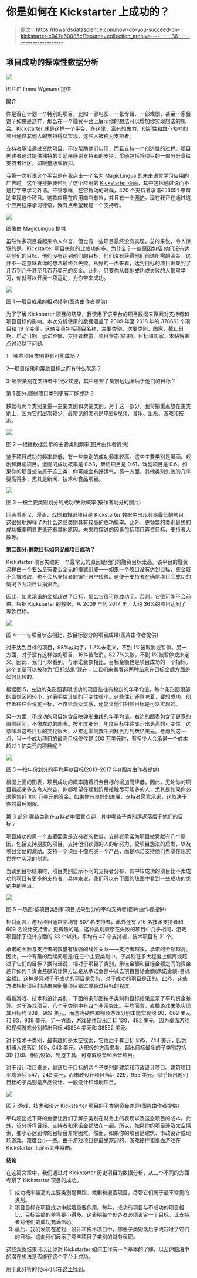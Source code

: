 # 你是如何在 Kickstarter 上成功的？

> 原文：<https://towardsdatascience.com/how-do-you-succeed-on-kickstarter-c047c60085cf?source=collection_archive---------36----------------------->

## 项目成功的探索性数据分析

![](img/e0ca29478209ca79bbe05901319a9565.png)

图片由 Immo Wgmann 提供

**简介**

你是否在计划一个特别的项目，比如一部电影、一张专辑、一部戏剧，甚至一家餐馆？如果是这样，那么在一个融资平台上展示你的想法可以增加你实现想法的机会。Kickstarter 就是这样一个平台，在这里，富有想象力、创新性和雄心勃勃的项目通过其他人的支持得以实现，这些人被称为支持者。

支持者承诺通过资助项目，不仅帮助他们实现，而且支持一个创造性的过程。项目创建者通过提供独特的奖励来感谢支持者的支持，奖励包括将项目的一部分分享给支持者社区，如限量版或折扣。

我第一次听说这个平台是在我点击一个名为 MagicLingua 的未来语言学习应用的广告时。这个链接把我带到了这个应用的 [Kickstarter 页面](https://www.kickstarter.com/projects/1427862973/start-speaking-your-new-language-from-day-1-magicl)，其中包括通过说而不是打字来学习外语。不管怎样，在它启动的时候，420 个支持者承诺€53051 来帮助实现这个项目。这款应用在应用商店有售，并且有一个[网站](https://www.magiclingua.com/)。现在我正在通过这个应用程序学习德语，我有点希望我是一个支持者。

![](img/9ab3fa31886b5eba862137a87b4b5396.png)

图像由 MagicLingua 提供

虽然许多项目看起来令人兴奋，但也有一些项目最终没有实现。总的来说，令人惊讶的是，Kickstarter 项目失败的比成功的多。为什么？一些原因包括:他们没有达到他们的目标，他们没有达到他们的目标，他们没有获得他们前进所需的资金。这并不一定意味着你的想法最终会失败。从好的一面来看，达到目标的项目筹集到了几百到几千甚至几百万美元的资金。此外，只要你从其他成功或失败的人那里学习，你就可以开展一项运动，为你带来成功。

![](img/aaee4a70e40015b1fd55568c9eb4b8b1.png)

图 1 —项目成果的相对频率(图片由作者提供)

为了了解 Kickstarter 项目的结果，我使用了该平台的项目数据来探索对支持者和项目目标的影响。本次分析使用的数据涵盖了 2009 年至 2018 年的 378661 个项目和 19 个变量。这些变量包括项目名称、主要类别、次要类别、国家、截止日期、启动日期、承诺金额、支持者数量、项目状态(结果)、目标和国家。本帖将重点讨论以下问题:

1—哪些项目类别更有可能成功？

2—项目结果和筹款目标之间有什么联系？

3-哪些类别在支持者中很受欢迎，其中哪些子类别远远落后于他们的目标？

第 1 部分:哪些项目类别更有可能成功？

数据有两个类别变量—主要类别和次要类别。对于这一部分，我将把重点放在主类别上，因为它的层次较少。最常见的类别是电影&视频、音乐、出版、游戏和技术。

![](img/d12a09bc60745ed02c474bceca257aa6.png)

图 2 —根据数据显示的主要类别频率(图片由作者提供)

鉴于项目成功的频率较低，有一些类别的成功频率较高。这些主要类别是漫画、戏剧和舞蹈项目。漫画的成功概率是 0.53，舞蹈项目是 0.61，戏剧项目是 0.6。如果你的项目想法属于这三类，你可能会有好运气。另一方面，其他类别失败的几率要高得多，尤其是新闻、技术和食品项目。

![](img/c80879f944a390ef1c89c5929b1257d0.png)

图 3 —按主要类别划分的成功/失败概率(按作者划分的图片)

回头看图 2，漫画、戏剧和舞蹈项目是 Kickstarter 数据中出现频率最低的项目，这很好地解释了为什么这些类别具有较高的成功概率。此外，更频繁的类别最终的成功概率明显更低还有其他原因。未来将探讨的因素包括项目筹资目标、支持者人数等。

**第二部分:筹款目标如何促成项目成功？**

Kickstarter 项目失败的一个最常见的原因是他们的融资目标太高。该平台的融资流程由一个要么全有要么全无的模式组成——如果一个项目没有达到目标，资金既不会被收取，也不会从支持者的银行账户转移。这便于支持者在确信项目会成功的情况下为项目认捐资金。

因此，如果承诺的金额超过了目标，那么它很可能成功了。否则，它很可能不会前进。根据 Kickstarter 的数据，从 2009 年到 2017 年，大约 36%的项目达到了筹款目标。

![](img/65bb3ff2e9c28d9a6f69d80950a99733.png)

图 4——与项目状态相比，按目标划分的项目成果(图片由作者提供)

对于达到目标的项目，98%成功了，1.2%未定义，不到 1%被取消或暂停。另一方面，对于没有这样做的项目，16%被取消，82.7%失败，不到 1%被暂停或未定义。因此，我们可以看到，与承诺金额相比，目标金额也是项目成功的一个指标。这个变量可以被称为“目标结果”现在，让我们来看看这两种结果在目标金额方面是如何比较的。

根据图 5，左边的条形图表明成功的项目往往有稳定的年平均值，每个条形图顶部的置信区间较小，这表明估计值的可变性很小。这些估计还意味着，要想成功，创作者往往会设定目标，不仅给观众灵感，还能让他们相信目标是可以实现的。

另一方面，不成功的项目包含反映钟形曲线的年平均值。右边的图表包含了更宽的置信区间，不像左边的图表。按年度细分，年度目标往往显示出更高的可变性，这意味着这些目标的变化很大，从接近零到数千到数百万到数亿美元。考虑到这一点，当一个成功项目的最高目标仅仅是 200 万美元时，有多少人会承诺一个成本超过 1 亿美元的项目呢？

![](img/4702c448533a9006e23aff1cb750596b.png)

图 5 —按年份划分的平均筹款目标(2013–2017 年)(图片由作者提供)

根据上面的图表，项目成功的概率随着资金目标的增加而降低。因此，无论你的项目看起来多么令人兴奋，你都希望在规划阶段接触尽可能多的人，尤其是如果你必须筹集近 100 万美元的资金。如果你有良好的进展，支持者愿意承诺，这取决于你的最后期限。

第 3 部分:哪些类别在支持者中很受欢迎，其中哪些子类别远远落后于他们的目标？

项目成功的另一个主要因素是支持者的数量。支持者承诺为项目做贡献有几个原因，包括支持朋友的项目，支持他们钦佩的人的新努力，受项目想法的启发，以及项目奖励的激励。支持一个项目不像购买一个产品，而是承诺支持他们希望在现实世界中实现的创意。

当谈到目标结果时，项目类别显示不同的支持者分布，其中较成功的项目比不太成功的项目有更多的支持者。具体来说，我们可以在下面的热图中看到一些成功的类别中的黑点。

![](img/d9cfe469da9c8b88360c442a7396409e.png)

图 6 —热图:按项目类别和项目成果划分的平均支持者(图片由作者提供)

相对而言，游戏项目通常平均有 807 名支持者，此外还有 716 名技术支持者和 609 名设计支持者。更有趣的是，这种类别顺序在失败的项目中几乎相同，游戏项目除了设计方面的 33 个以外，平均有 47 个支持者，技术项目有 21 个。

承诺的金额与支持者的数量有很强的线性关系——支持者越多，承诺的金额越高。因此，一个有趣的后续问题是:在三个主要类别中，子类别在多大程度上偏离或超过了它们的目标？换句话说，相对于项目子类别，承诺金额和目标金额之间的资金差异如何？资金差额的计算方法是从承诺金额中减去项目目标金额(承诺金额-目标金额)。这种差异对于不成功的项目是负的，对于成功的项目是正的。此外，这些方法根据项目的结果来衡量项目错过或超过目标的程度。

看看游戏、技术和设计类别，下面的条形图按子类别和目标结果显示了平均资金差异。对于游戏项目，八个子类别中有四个非常突出。平均而言，直播游戏未能实现其目标约 208，969 美元，而游戏硬件和视频游戏分别未能实现约 90，062 美元和 83，939 美元。另一方面，游戏硬件超出目标 130，492 美元，因为桌面游戏和视频游戏分别超出目标 45854 美元和 38552 美元。

对于技术子类别，最有趣的是太空探索，它落后于其目标 895，744 美元，因为机器人仅落后 109，043 美元。从积极的方面来看，超出目标最多的子类别包括 3D 打印、相机设备、制造工具、可穿戴设备和声音项目。

对于设计项目来说，最落后于目标的两个子类别是建筑和市政设计项目。建筑项目平均落后 547，242 美元，而市政设计项目落后 229，955 美元。似乎超出他们目标的子类别是产品设计、一般设计和印刷项目。

![](img/4a06ec484908ff86c43d636c90a8e1d1.png)

图 7-游戏、技术和设计 Kickstarter 项目的子类别资金差异(图片由作者提供)

平均超出或下降的金额让我们了解子类别在财务上的表现以及这些项目的成本。此外，该分析将目标、支持者和承诺金额放在一起。所以，如果你的项目涉及太空探索，要小心达到你的目标会非常困难。然而，如果你的项目是建筑、市政设计或现场游戏，难度会小一些。由于游戏项目是最受欢迎的，游戏硬件和桌面游戏在 Kickstarter 上展示会非常酷。

**结论**

在这篇文章中，我们通过对 Kickstarter 历史项目的数据分析，从三个不同的方面考察了 Kickstarter 项目的成功。

1.  成功概率最高的主要类别是舞蹈、戏剧和漫画项目，尽管它们属于最不常见的类别。
2.  项目目标在项目成功中起着重要作用。每年，成功的项目与不成功的项目相比，目标金额的差异要小得多。这表明每个创造者必须设定一个目标，让支持者对他们的成功充满信心。
3.  最后，我们发现在游戏、设计和技术项目中，哪些子类别落后于或超过了它们的目标。这向我们展示了哪些项目子类别的财务表现。

这些观察结果可以让你对 Kickstarter 如何工作有一个基本的了解，以及你脑海中的潜在想法是否能在这个平台上成功。

用于此分析的代码可以在[这里](https://github.com/juliang94/Kickstarter-Analysis)找到。